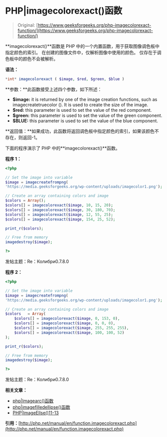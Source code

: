 # PHP|imagecolorexact()函数

> Original: [https://www.geeksforgeeks.org/php-imagecolorexact-function/](https://www.geeksforgeeks.org/php-imagecolorexact-function/)

**imagecolorexact()**函数是 PHP 中的一个内置函数，用于获取图像调色板中指定颜色的索引。 在创建的图像文件中，仅解析图像中使用的颜色。 仅存在于调色板中的颜色不会被解析。

**语法：**

```php
*int* imagecolorexact ( $image, $red, $green, $blue )
```

**参数：**此函数接受上述四个参数，如下所述：

*   **$image:** it is returned by one of the image creation functions, such as imagecreatetruecolor (). It is used to create the size of the image.
*   **$red:** this parameter is used to set the value of the red component.
*   **$green:** this parameter is used to set the value of the green component.
*   **$BLUE:** this parameter is used to set the value of the blue component.

**返回值：**如果成功，此函数将返回调色板中指定颜色的索引，如果该颜色不存在，则返回-1。

下面的程序演示了 PHP 中的**imagecolorexact()**函数。

**程序 1：**

```php
<?php

// Set the image into variable
$image = imagecreatefrompng(
'https://media.geeksforgeeks.org/wp-content/uploads/imagecolor1.png');

// Create an array containing colors and image
$colors = Array();
$colors[] = imagecolorexact($image, 10, 15, 20);
$colors[] = imagecolorexact($image, 30, 180, 70);
$colors[] = imagecolorexact($image, 12, 55, 25);
$colors[] = imagecolorexact($image, 154, 25, 52);

print_r($colors);

// Free from memory
imagedestroy($image);

?>
```

发帖主题：Re：Колибри0.7.8.0

**程序 2：**

```php
<?php

// Set the image into variable
$image = imagecreatefrompng(
'https://media.geeksforgeeks.org/wp-content/uploads/imagecolor1.png');

// Create an array containing colors and image
$colors   = Array(
    $colors[] = imagecolorexact($image, 0, 153, 0),
    $colors[] = imagecolorexact($image, 0, 0, 0),
    $colors[] = imagecolorexact($image, 255, 255, 255),
    $colors[] = imagecolorexact($image, 100, 100, 52)
);

print_r($colors);

// Free from memory
imagedestroy($image);

?>
```

发帖主题：Re：Колибри0.7.8.0

**相关文章：**

*   [php|Imagearc()函数](https://www.geeksforgeeks.org/php-imagearc-function/)
*   [php|imagefilledellipse()函数](https://www.geeksforgeeks.org/php-imagefilledellipse-function/)
*   [PHP|ImageEllse()11-13](https://www.geeksforgeeks.org/php-imageellipse-function/)

**引用：**[http://php.net/manual/en/function.imagecolorexact.php](http://php.net/manual/en/function.imagecolorexact.php)